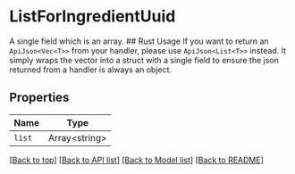 
# ListForIngredientUuid

A single field which is an array.  ## Rust Usage  If you want to return an `ApiJson<Vec<T>>` from your handler, please use `ApiJson<List<T>>` instead.  It simply wraps the vector into a struct with a single field to ensure the json returned from a handler is always an object.

## Properties

Name | Type
------------ | -------------
`list` | Array&lt;string&gt;


[[Back to top]](#) [[Back to API list]](../README.md#api-endpoints) [[Back to Model list]](../README.md#models) [[Back to README]](../README.md)



